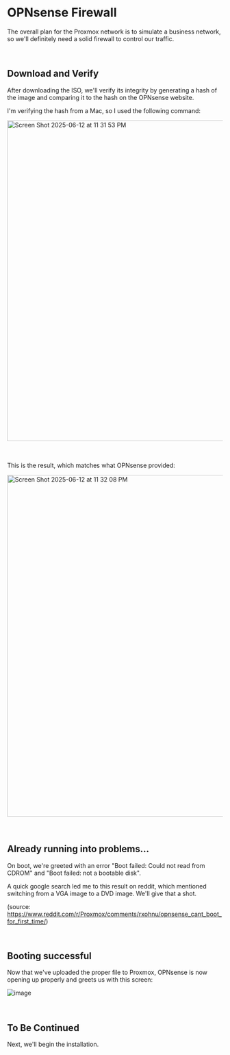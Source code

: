 # OPNsense Firewall

The overall plan for the Proxmox network is to simulate a business network, so we'll definitely need a solid firewall to control our traffic. 

<br>

## Download and Verify
After downloading the ISO, we'll verify its integrity by generating a hash of the image and comparing it to the hash on the OPNsense website. 

I'm verifying the hash from a Mac, so I used the following command:

<img width="749" alt="Screen Shot 2025-06-12 at 11 31 53 PM" src="https://github.com/user-attachments/assets/ae587e95-e8d7-462f-9096-6f01f6050db7" />

<br>
<br>
<br>

This is the result, which matches what OPNsense provided:

<img width="798" alt="Screen Shot 2025-06-12 at 11 32 08 PM" src="https://github.com/user-attachments/assets/66ed03f3-689a-4d5c-aafc-bcf8f8edf6a0" />

<br>
<br>
<br>

## Already running into problems...
On boot, we're greeted with an error "Boot failed: Could not read from CDROM" and "Boot failed: not a bootable disk".

A quick google search led me to this result on reddit, which mentioned switching from a VGA image to a DVD image. We'll give that a shot.

(source: https://www.reddit.com/r/Proxmox/comments/rxohnu/opnsense_cant_boot_for_first_time/)

<br>

## Booting successful
Now that we've uploaded the proper file to Proxmox, OPNsense is now opening up properly and greets us with this screen: 

![image](https://github.com/user-attachments/assets/80890395-d382-4e8a-a2a8-d152f00340f0)

<br>

## To Be Continued
Next, we'll begin the installation.
